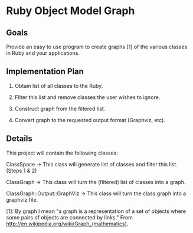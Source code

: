 
Ruby Object Model Graph
=======================


Goals
-----

Provide an easy to use program to create graphs [1] of the various classes in Ruby and your applications.

Implementation Plan
-------------------

1) Obtain list of all classes to the Ruby.

2) Filter this list and remove classes the user wishes to ignore.

3) Construct graph from the filtered list.

4) Convert graph to the requested output format (Graphviz, etc).


Details
-------

This project will contain the following classes:

ClassSpace -> This class will generate list of classes and filter this list.  (Steps 1 & 2)

ClassGraph -> This class will turn the (filtered) list of classes into a graph.

ClassGraph::Output::GraphViz -> This class will turn the class graph into a graphviz file.


[1]: By graph I mean "a graph is a representation of a set of objects where some pairs of objects are connected by links." From http://en.wikipedia.org/wiki/Graph_(mathematics).
